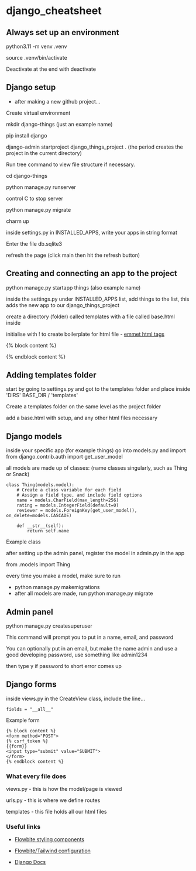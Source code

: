# django_cheatsheet

## Always set up an environment

python3.11 -m venv .venv

source .venv/bin/activate

Deactivate at the end with deactivate

## Django setup

- after making a new github project...

Create virtual environment

mkdir django-things (just an example name)

pip install django

django-admin startproject django_things_project .
(the period creates the project in the current directory)

Run tree command to view file structure if necessary.

cd django-things

python manage.py runserver

control C to stop server

python manage.py migrate

charm up

inside settings.py in INSTALLED_APPS, write your apps in string format

Enter the file db.sqlite3

refresh the page (click main then hit the refresh button)

## Creating and connecting an app to the project

python manage.py startapp things (also example name)

inside the settings.py under INSTALLED_APPS list, add things to the list,
this adds the new app to our django_things_project

create a directory (folder) called templates with a file called base.html inside

initialise with ! to create boilerplate for html file - [emmet html tags](https://www.freecodecamp.org/news/write-html-css-faster-with-emmet-cheat-codes/#:~:text=With%20Emmet%20you%20can%20quickly,web%20page%20ready%20to%20go.)

{% block content %}

{% endblock content %}

## Adding templates folder

start by going to settings.py and got to the templates folder and place inside 'DIRS'
BASE_DIR / 'templates'

Create a templates folder on the same level as the project folder

add a base.html with setup, and any other html files necessary

## Django models

inside your specific app (for example things) go into models.py and import
from django.contrib.auth import get_user_model

all models are made up of classes: (name classes singularly, such as Thing or Snack)

    class Thing(models.model):
        # Create a class variable for each field
        # Assign a field type, and include field options
        name = models.CharField(max_length=256)
        rating = models.IntegerField(default=0)
        reviewer = models.ForeignKey(get_user_model(), on_delete=models.CASCADE)

        def __str__(self):
            return self.name
Example class

after setting up the admin panel, register the model in admin.py in the app

from .models import Thing

every time you make a model, make sure to run 

- python manage.py makemigrations
- after all models are made, run python manage.py migrate

## Admin panel

python manage.py createsuperuser

This command will prompt you to put in a name, email, and password

You can optionally put in an email, but make the name admin and use a good developing password, use something like admin1234

then type y if password to short error comes up

## Django forms

inside views.py in the CreateView class, include the line...

    fields = "__all__"

Example form

    {% block content %}
    <form method="POST">
    {% csrf_token %}
    {{form}}
    <input type="submit" value="SUBMIT">
    </form>
    {% endblock content %}

### What every file does

views.py - this is how the model/page is viewed

urls.py - this is where we define routes

templates - this file holds all our html files

### Useful links

- [Flowbite styling components](https://flowbite.com/docs/components/navbar/)

- [Flowbite/Tailwind configuration](https://flowbite.com/docs/getting-started/django/)

- [Django Docs](https://docs.djangoproject.com/en/4.2/)
